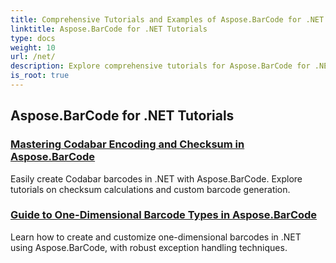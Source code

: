 ```yaml
---
title: Comprehensive Tutorials and Examples of Aspose.BarCode for .NET 
linktitle: Aspose.BarCode for .NET Tutorials
type: docs
weight: 10
url: /net/
description: Explore comprehensive tutorials for Aspose.BarCode for .NET. Learn to generate, customize, and manage barcodes with detailed, step-by-step guides.
is_root: true
---
```


## Aspose.BarCode for .NET Tutorials
### [Mastering Codabar Encoding and Checksum in Aspose.BarCode](./mastering-codabar-encoding-and-checksum/)
Easily create Codabar barcodes in .NET with Aspose.BarCode. Explore tutorials on checksum calculations and custom barcode generation.
### [Guide to One-Dimensional Barcode Types in Aspose.BarCode](./guide-one-dimensional-barcode-types/)
Learn how to create and customize one-dimensional barcodes in .NET using Aspose.BarCode, with robust exception handling techniques.
